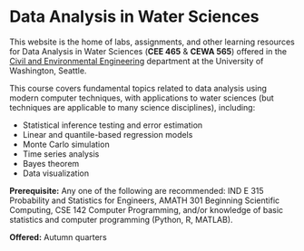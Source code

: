 # Data Analysis in Water Sciences

This website is the home of labs, assignments, and other learning resources for Data Analysis in Water Sciences (**CEE 465** & **CEWA 565**) offered in the [Civil and Environmental Engineering](https://www.ce.washington.edu/) department at the University of Washington, Seattle.

This course covers fundamental topics related to data analysis using modern computer techniques, with applications to water sciences (but techniques are applicable to many science disciplines), including:
 * Statistical inference testing and error estimation
 * Linear and quantile-based regression models
 * Monte Carlo simulation
 * Time series analysis
 * Bayes theorem
 * Data visualization 

**Prerequisite:** Any one of the following are recommended: IND E 315 Probability and Statistics for Engineers, AMATH 301 Beginning Scientific Computing, CSE 142 Computer Programming, and/or knowledge of basic statistics and computer programming (Python, R, MATLAB).

**Offered:** Autumn quarters 
